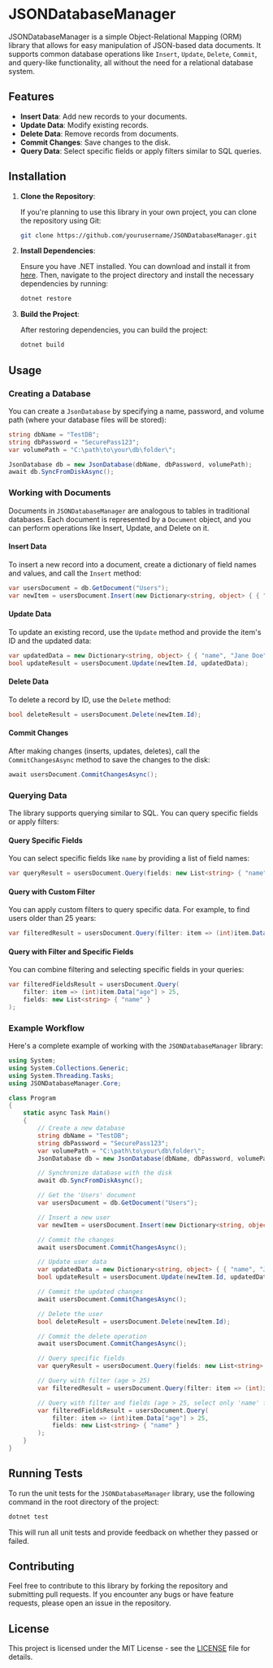 ﻿
# JSONDatabaseManager 

JSONDatabaseManager is a simple Object-Relational Mapping (ORM) library that allows for easy manipulation of JSON-based data documents. It supports common database operations like `Insert`, `Update`, `Delete`, `Commit`, and query-like functionality, all without the need for a relational database system.

## Features

- **Insert Data**: Add new records to your documents.
- **Update Data**: Modify existing records.
- **Delete Data**: Remove records from documents.
- **Commit Changes**: Save changes to the disk.
- **Query Data**: Select specific fields or apply filters similar to SQL queries.

## Installation

1. **Clone the Repository**:

   If you're planning to use this library in your own project, you can clone the repository using Git:

   ```bash
   git clone https://github.com/yourusername/JSONDatabaseManager.git
   ```

2. **Install Dependencies**:

   Ensure you have .NET installed. You can download and install it from [here](https://dotnet.microsoft.com/download). Then, navigate to the project directory and install the necessary dependencies by running:

   ```bash
   dotnet restore
   ```

3. **Build the Project**:

   After restoring dependencies, you can build the project:

   ```bash
   dotnet build
   ```

## Usage

### Creating a Database

You can create a `JsonDatabase` by specifying a name, password, and volume path (where your database files will be stored):

```csharp
string dbName = "TestDB";
string dbPassword = "SecurePass123";
var volumePath = "C:\path\to\your\db\folder\";

JsonDatabase db = new JsonDatabase(dbName, dbPassword, volumePath);
await db.SyncFromDiskAsync();
```

### Working with Documents

Documents in `JSONDatabaseManager` are analogous to tables in traditional databases. Each document is represented by a `Document` object, and you can perform operations like Insert, Update, and Delete on it.

#### Insert Data

To insert a new record into a document, create a dictionary of field names and values, and call the `Insert` method:

```csharp
var usersDocument = db.GetDocument("Users");
var newItem = usersDocument.Insert(new Dictionary<string, object> { { "name", "John Doe" }, { "age", 30 } });
```

#### Update Data

To update an existing record, use the `Update` method and provide the item's ID and the updated data:

```csharp
var updatedData = new Dictionary<string, object> { { "name", "Jane Doe" }, { "age", 28 } };
bool updateResult = usersDocument.Update(newItem.Id, updatedData);
```

#### Delete Data

To delete a record by ID, use the `Delete` method:

```csharp
bool deleteResult = usersDocument.Delete(newItem.Id);
```

#### Commit Changes

After making changes (inserts, updates, deletes), call the `CommitChangesAsync` method to save the changes to the disk:

```csharp
await usersDocument.CommitChangesAsync();
```

### Querying Data

The library supports querying similar to SQL. You can query specific fields or apply filters:

#### Query Specific Fields

You can select specific fields like `name` by providing a list of field names:

```csharp
var queryResult = usersDocument.Query(fields: new List<string> { "name" });
```

#### Query with Custom Filter

You can apply custom filters to query specific data. For example, to find users older than 25 years:

```csharp
var filteredResult = usersDocument.Query(filter: item => (int)item.Data["age"] > 25);
```

#### Query with Filter and Specific Fields

You can combine filtering and selecting specific fields in your queries:

```csharp
var filteredFieldsResult = usersDocument.Query(
    filter: item => (int)item.Data["age"] > 25,
    fields: new List<string> { "name" }
);
```

### Example Workflow

Here's a complete example of working with the `JSONDatabaseManager` library:

```csharp
using System;
using System.Collections.Generic;
using System.Threading.Tasks;
using JSONDatabaseManager.Core;

class Program
{
    static async Task Main()
    {
        // Create a new database
        string dbName = "TestDB";
        string dbPassword = "SecurePass123";
        var volumePath = "C:\path\to\your\db\folder\";
        JsonDatabase db = new JsonDatabase(dbName, dbPassword, volumePath);

        // Synchronize database with the disk
        await db.SyncFromDiskAsync();

        // Get the 'Users' document
        var usersDocument = db.GetDocument("Users");

        // Insert a new user
        var newItem = usersDocument.Insert(new Dictionary<string, object> { { "name", "John Doe" }, { "age", 30 } });

        // Commit the changes
        await usersDocument.CommitChangesAsync();

        // Update user data
        var updatedData = new Dictionary<string, object> { { "name", "Jane Doe" }, { "age", 28 } };
        bool updateResult = usersDocument.Update(newItem.Id, updatedData);

        // Commit the updated changes
        await usersDocument.CommitChangesAsync();

        // Delete the user
        bool deleteResult = usersDocument.Delete(newItem.Id);

        // Commit the delete operation
        await usersDocument.CommitChangesAsync();

        // Query specific fields
        var queryResult = usersDocument.Query(fields: new List<string> { "name" });

        // Query with filter (age > 25)
        var filteredResult = usersDocument.Query(filter: item => (int)item.Data["age"] > 25);

        // Query with filter and fields (age > 25, select only 'name' field)
        var filteredFieldsResult = usersDocument.Query(
            filter: item => (int)item.Data["age"] > 25,
            fields: new List<string> { "name" }
        );
    }
}
```

## Running Tests

To run the unit tests for the `JSONDatabaseManager` library, use the following command in the root directory of the project:

```bash
dotnet test
```

This will run all unit tests and provide feedback on whether they passed or failed.

## Contributing

Feel free to contribute to this library by forking the repository and submitting pull requests. If you encounter any bugs or have feature requests, please open an issue in the repository.

## License

This project is licensed under the MIT License - see the [LICENSE](LICENSE) file for details.
